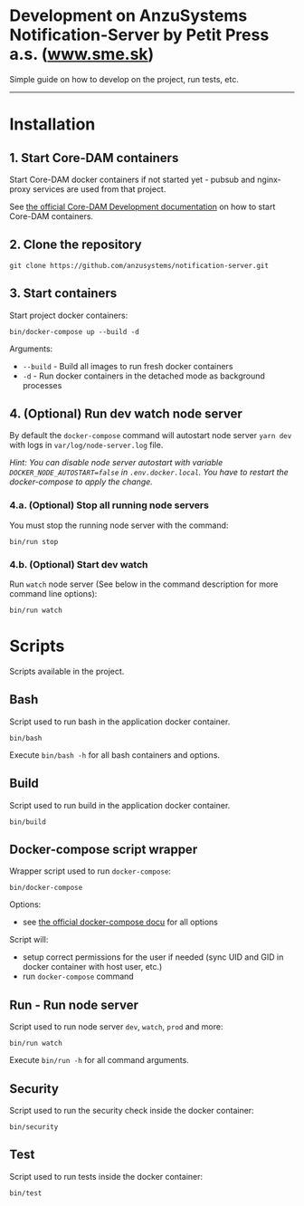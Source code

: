 Development on AnzuSystems Notification-Server by Petit Press a.s. (www.sme.sk)
=====

Simple guide on how to develop on the project, run tests, etc.

---

# Installation

## 1. Start Core-DAM containers

Start Core-DAM docker containers if not started yet - pubsub and nginx-proxy services are used from that project.

See [the official Core-DAM Development documentation][core-dam-dev-docu] on how to start Core-DAM containers.

## 2. Clone the repository

    git clone https://github.com/anzusystems/notification-server.git

## 3. Start containers

Start project docker containers:

    bin/docker-compose up --build -d

Arguments:

- `--build` - Build all images to run fresh docker containers
- `-d` - Run docker containers in the detached mode as background processes

## 4. (Optional) Run dev watch node server

By default the `docker-compose` command will autostart node server `yarn dev` with logs in `var/log/node-server.log` file.

_Hint: You can disable node server autostart with variable `DOCKER_NODE_AUTOSTART=false` in `.env.docker.local`. You have to restart the docker-compose to apply the change._

### 4.a. (Optional) Stop all running node servers

You must stop the running node server with the command:

    bin/run stop

### 4.b. (Optional) Start dev watch

Run `watch` node server (See below in the command description for more command line options):

    bin/run watch

# Scripts

Scripts available in the project.

## Bash

Script used to run bash in the application docker container.

    bin/bash

Execute `bin/bash -h` for all bash containers and options.

## Build

Script used to run build in the application docker container.

    bin/build

## Docker-compose script wrapper

Wrapper script used to run `docker-compose`:

    bin/docker-compose

Options:

- see [the official docker-compose docu][docker-compose-overview] for all options

Script will:

- setup correct permissions for the user if needed (sync UID and GID in docker container with host user, etc.)
- run `docker-compose` command

## Run - Run node server

Script used to run node server `dev`, `watch`, `prod` and more:

    bin/run watch

Execute `bin/run -h` for all command arguments.

## Security

Script used to run the security check inside the docker container:

    bin/security

## Test

Script used to run tests inside the docker container:

    bin/test

[core-dam-dev-docu]: https://github.com/anzusystems/core-dam/blob/main/README-DEV.md
[docker-compose-overview]: https://docs.docker.com/compose/reference/overview
